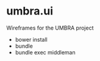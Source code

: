 umbra.ui
========

Wireframes for the UMBRA project

* bower install
* bundle
* bundle exec middleman
